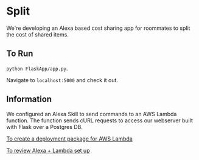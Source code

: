 # Split

We're developing an Alexa based cost sharing app for roommates to split the cost of shared items.

## To Run
`python FlaskApp/app.py`.

Navigate to `localhost:5000` and check it out.

## Information

We configured an Alexa Skill to send commands to an AWS Lambda function. The function sends cURL requests to access our webserver built with Flask over a Postgres DB. 

[To create a deployment package for AWS Lambda](https://docs.aws.amazon.com/lambda/latest/dg/lambda-python-how-to-create-deployment-package.html)

[To review Alexa + Lambda set up](https://medium.com/crowdbotics/how-to-build-a-custom-amazon-alexa-skill-step-by-step-my-favorite-chess-player-dcc0edae53fb)
